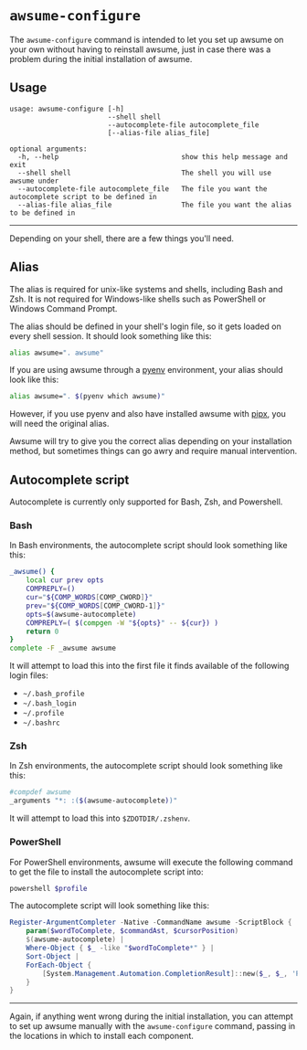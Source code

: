 # `awsume-configure`

The `awsume-configure` command is intended to let you set up awsume on your own without having to reinstall awsume, just in case there was a problem during the initial installation of awsume.

## Usage

```
usage: awsume-configure [-h]
                        --shell shell
                        --autocomplete-file autocomplete_file
                        [--alias-file alias_file]

optional arguments:
  -h, --help                              show this help message and exit
  --shell shell                           The shell you will use awsume under
  --autocomplete-file autocomplete_file   The file you want the autocomplete script to be defined in
  --alias-file alias_file                 The file you want the alias to be defined in
```

---

Depending on your shell, there are a few things you'll need.

## Alias

The alias is required for unix-like systems and shells, including Bash and Zsh. It is not required for Windows-like shells such as PowerShell or Windows Command Prompt.

The alias should be defined in your shell's login file, so it gets loaded on every shell session. It should look something like this:

```bash
alias awsume=". awsume"
```

If you are using awsume through a [pyenv](https://github.com/pyenv/pyenv) environment, your alias should look like this:

```bash
alias awsume=". $(pyenv which awsume)"
```

However, if you use pyenv and also have installed awsume with [pipx](https://pypa.github.io/pipx/), you will need the original alias.

Awsume will try to give you the correct alias depending on your installation method, but sometimes things can go awry and require manual intervention.

## Autocomplete script

Autocomplete is currently only supported for Bash, Zsh, and Powershell.

### Bash

In Bash environments, the autocomplete script should look something like this:

```bash
_awsume() {
    local cur prev opts
    COMPREPLY=()
    cur="${COMP_WORDS[COMP_CWORD]}"
    prev="${COMP_WORDS[COMP_CWORD-1]}"
    opts=$(awsume-autocomplete)
    COMPREPLY=( $(compgen -W "${opts}" -- ${cur}) )
    return 0
}
complete -F _awsume awsume
```

It will attempt to load this into the first file it finds available of the following login files:

- `~/.bash_profile`
- `~/.bash_login`
- `~/.profile`
- `~/.bashrc`

### Zsh

In Zsh environments, the autocomplete script should look something like this:

```zsh
#compdef awsume
_arguments "*: :($(awsume-autocomplete))"
```

It will attempt to load this into `$ZDOTDIR/.zshenv`.

### PowerShell

For PowerShell environments, awsume will execute the following command to get the file to install the autocomplete script into:

```powershell
powershell $profile
```

The autocomplete script will look something like this:

```powershell
Register-ArgumentCompleter -Native -CommandName awsume -ScriptBlock {
    param($wordToComplete, $commandAst, $cursorPosition)
    $(awsume-autocomplete) |
    Where-Object { $_ -like "$wordToComplete*" } |
    Sort-Object |
    ForEach-Object {
        [System.Management.Automation.CompletionResult]::new($_, $_, 'ParameterValue', $_)
    }
}
```

---

Again, if anything went wrong during the initial installation, you can attempt to set up awsume manually with the `awsume-configure` command, passing in the locations in which to install each component.
